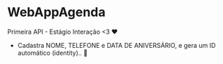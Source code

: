 # WebAppAgenda
Primeira API - Estágio Interação &lt;3 ❤
- Cadastra NOME, TELEFONE e DATA DE ANIVERSÁRIO, e gera um ID automático (identity).. 🌟
